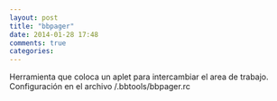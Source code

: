 ```yaml
---
layout: post
title: "bbpager"
date: 2014-01-28 17:48
comments: true
categories: 
---
```

Herramienta que coloca un aplet para intercambiar el area de trabajo. Configuración en el archivo /.bbtools/bbpager.rc 

